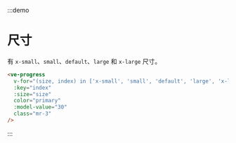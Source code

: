:::demo
# 尺寸

有 `x-small`、`small`、`default`、`large` 和 `x-large` 尺寸。

```html
<ve-progress
  v-for="(size, index) in ['x-small', 'small', 'default', 'large', 'x-large']"
  :key="index"
  :size="size"
  color="primary"
  :model-value="30"
  class="mr-3"
/>
```
:::